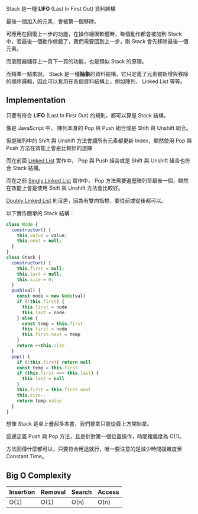 <!-- Day 15 先進後出 - Stack -->

Stack 是一種 **LIFO** (Last In First Out) 資料結構

最後一個加入的元素，會被第一個移除。

可應用在回復上一步的功能，在操作繪圖軟體時，每個動作都會被加到 Stack 中，若最後一個動作做錯了，我們需要回到上一步，則 Stack 會先移除最後一個元素。

而瀏覽器儲存上一頁下一頁的功能，也是類似 Stack 的原理。

而精準一點來說， Stack 是一種**抽象**的資料結構，它只定義了元素被新增與移除的順序邏輯，因此可以套用在各個資料結構上，例如陣列、 Linked List 等等。

## Implementation

只要有符合 **LIFO** (Last In First Out) 的規則，都可以算是 Stack 結構。

像是 JavaScript 中， 陣列本身的 Pop 與 Push 組合或是 Shift 與 Unshift 組合。

但是陣列中的 Shift 與 Unshift 方法會讓所有元素都更新 Index，顯然使用 Pop 與 Push 方法在效能上會是比較好的選擇

而在前面 [Linked List](https://ithelp.ithome.com.tw/articles/10298945) 實作中， Pop 與 Push 組合或是 Shift 與 Unshift 組合也符合 Stack 結構。

而在之前 [Singly Linked List](https://ithelp.ithome.com.tw/articles/10298945) 實作中， Pop 方法需要遍歷陣列至最後一個，顯然在效能上會是使用 Shift 與 Unshift 方法會比較好。

[Doubly Linked List](https://ithelp.ithome.com.tw/articles/10298946) 則沒差，因為有雙向指標，要從前或從後都可以。

以下實作簡單的 Stack 結構：

```js
class Node {
  constructor() {
    this.value = value;
    this.next = null;
  }
}
class Stack {
  constructor() {
    this.first = null;
    this.last = null;
    this.size = 0;
  }
  push(val) {
    const node = new Node(val)
    if (!this.first) {
      this.first = node
      this.last = node
    } else {
      const temp = this.first
      this.first = node
      this.first.next = temp
    }
    return ++this.size
  }
  pop() {
    if (!this.first) return null
    const temp = this.first
    if (this.first === this.last) {
      this.last = null
    }
    this.first = this.first.next
    this.size--
    return temp.value
  }
}
```

想像 Stack 是桌上疊超多本書，我們要拿只能從最上方開始拿。

這邊定義 Push 與 Pop 方法，且是針對第一個位置操作，時間複雜度為 O(1)。

方法回傳什麼都可以，只要符合用途就行，唯一要注意的是減少時間複雜度至 Constant Time。

## Big O Complexity

| Insertion | Removal | Search | Access |
|---|---|---|---|
| O(1) | O(1) | O(n) | O(n) |

